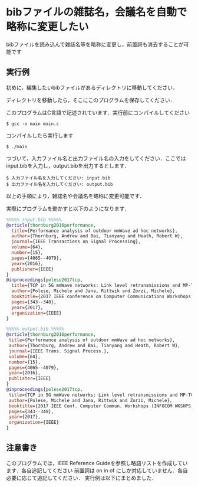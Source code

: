 # bibファイルの雑誌名，会議名を自動で略称に変更したい
bibファイルを読み込んで雑誌名等を略称に変更し，前置詞も消去することが可能です

## 実行例
初めに，編集したいbibファイルがあるディレクトリに移動してください．

ディレクトリを移動したら，そこにこのプログラムを保存してください．

このプログラムはC言語で記述されています．実行前にコンパイルしてください
``` power shell
$ gcc -o main main.c
```

コンパイルしたら実行します
``` power shell
$ ./main
```

つづいて，入力ファイル名と出力ファイル名の入力をしてください．ここではinput.bibを入力し，output.bibを出力するとします．
``` power shell
$ 入力ファイル名を入力してください: input.bib
$ 出力ファイル名を入力してください: output.bib
```

以上の手順により，雑誌名や会議名を略称に変更可能です．

実際にプログラムを動かすと以下のようになります．
``` bib
%%%%% input.bib %%%%%
@article{thornburg2016performance,
  title={Performance analysis of outdoor mmWave ad hoc networks},
  author={Thornburg, Andrew and Bai, Tianyang and Heath, Robert W},
  journal={IEEE Transactions on Signal Processing},
  volume={64},
  number={15},
  pages={4065--4079},
  year={2016},
  publisher={IEEE}
}
@inproceedings{polese2017tcp,
  title={TCP in 5G mmWave networks: Link level retransmissions and MP-TCP},
  author={Polese, Michele and Jana, Rittwik and Zorzi, Michele},
  booktitle={2017 IEEE conference on Computer Communications Workshops (INFOCOM WKSHPS)},
  pages={343--348},
  year={2017},
  organization={IEEE}
}
```
``` bib
%%%%% output.bib %%%%%
@article{thornburg2016performance,
 title={Performance analysis of outdoor mmWave ad hoc networks},
 author={Thornburg, Andrew and Bai, Tianyang and Heath, Robert W},
 journal={IEEE Trans. Signal Process.},
 volume={64},
 number={15},
 pages={4065--4079},
 year={2016},
 publisher={IEEE}
}
@inproceedings{polese2017tcp,
 title={TCP in 5G mmWave networks: Link level retransmissions and MP-TCP},
 author={Polese, Michele and Jana, Rittwik and Zorzi, Michele},
 booktitle={2017 IEEE Conf. Computer Commun. Workshops (INFOCOM WKSHPS)},
 pages={343--348},
 year={2017},
 organization={IEEE}
}
```

## 注意書き
このプログラムでは，IEEE Reference Guideを参照し略語リストを作成しています．各自追記してください
前置詞は on in of にしか対応していません．各自必要に応じて追記してください．
実行例は以下にまとめました．
